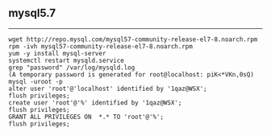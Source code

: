 ## mysql5.7
***
    wget http://repo.mysql.com/mysql57-community-release-el7-8.noarch.rpm
    rpm -ivh mysql57-community-release-el7-8.noarch.rpm
    yum -y install mysql-server
    systemctl restart mysqld.service
    grep "password" /var/log/mysqld.log
    (A temporary password is generated for root@localhost: piK<*VKn,0sQ)
    mysql -uroot -p
    alter user 'root'@'localhost' identified by '1qaz@WSX';
    flush privileges;
    create user 'root'@'%' identified by '1qaz@WSX';
    flush privileges;
    GRANT ALL PRIVILEGES ON  *.* TO 'root'@'%';
    flush privileges;
